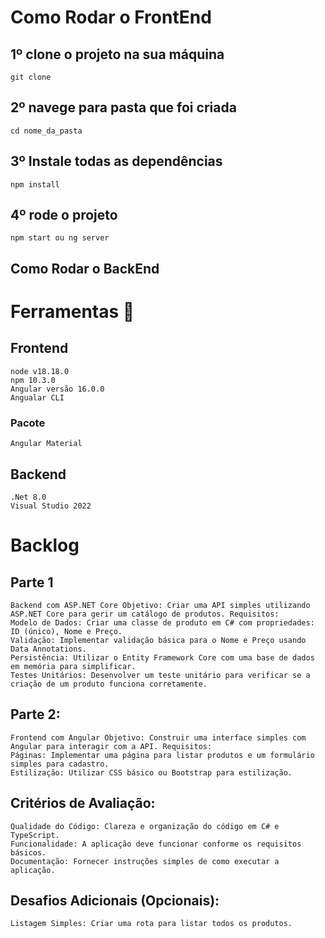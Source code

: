 # Como Rodar o FrontEnd 

## 1º clone o projeto na sua máquina

    git clone 

## 2º navege para pasta que foi criada

    cd nome_da_pasta

## 3º Instale todas as dependências

    npm install 

## 4º rode o projeto
    npm start ou ng server    

## Como Rodar o BackEnd 



# Ferramentas 🧰

## Frontend
    
    node v18.18.0
    npm 10.3.0
    Angular versão 16.0.0
    Angualar CLI
    
### Pacote
    Angular Material

## Backend 
    .Net 8.0
    Visual Studio 2022

#  Backlog

## Parte 1

    Backend com ASP.NET Core Objetivo: Criar uma API simples utilizando ASP.NET Core para gerir um catálogo de produtos. Requisitos:
    Modelo de Dados: Criar uma classe de produto em C# com propriedades: ID (único), Nome e Preço.
    Validação: Implementar validação básica para o Nome e Preço usando Data Annotations.
    Persistência: Utilizar o Entity Framework Core com uma base de dados em memória para simplificar.
    Testes Unitários: Desenvolver um teste unitário para verificar se a criação de um produto funciona corretamente.
        
## Parte 2: 
    Frontend com Angular Objetivo: Construir uma interface simples com Angular para interagir com a API. Requisitos:
    Páginas: Implementar uma página para listar produtos e um formulário simples para cadastro.
    Estilização: Utilizar CSS básico ou Bootstrap para estilização.

## Critérios de Avaliação:

    Qualidade do Código: Clareza e organização do código em C# e TypeScript.
    Funcionalidade: A aplicação deve funcionar conforme os requisitos básicos.
    Documentação: Fornecer instruções simples de como executar a aplicação.
        
## Desafios Adicionais (Opcionais):
    Listagem Simples: Criar uma rota para listar todos os produtos.
